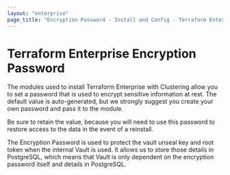 ```yaml
---
layout: "enterprise"
page_title: "Encryption Password - Install and Config - Terraform Enterprise"
---
```


# Terraform Enterprise Encryption Password

The modules used to install Terraform Enterprise with Clustering allow you to set
a password that is used to encrypt sensitive information at
rest. The default value is auto-generated, but we
strongly suggest you create your own password and pass it to the module.

Be sure to retain the value, because you will need
to use this password to restore access to the data
in the event of a reinstall.

The Encryption Password is used to protect the vault unseal
key and root token when the internal Vault is used.
It allows us to store those details in PostgreSQL,
which means that Vault is only dependent on the
encryption password itself and details in PostgreSQL.
